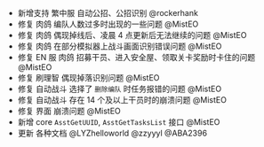 - 新增支持 繁中服 自动公招、公招识别 @rockerhank
- 修复 肉鸽 编队人数过多时出现的一些问题 @MistEO
- 修复 肉鸽 偶现掉线后、凌晨 4 点更新后无法继续的问题 @MistEO
- 修复 肉鸽 在部分模拟器上战斗画面识别错误问题 @MistEO
- 修复 EN 服 肉鸽 招募干员、进入安全屋、领取关卡奖励时卡住的问题 @MistEO
- 修复 刷理智 偶现掉落识别问题 @MistEO
- 修复 自动战斗 选择了 `删除编队` 时任务报错的问题 @MistEO
- 修复 自动战斗 存在 14 个及以上干员时的崩溃问题 @MistEO
- 修复 界面 崩溃问题 @MistEO
- 新增 core `AsstGetUUID`, `AsstGetTasksList` 接口 @MistEO
- 更新 各种文档 @LYZhelloworld @zzyyyl @ABA2396
